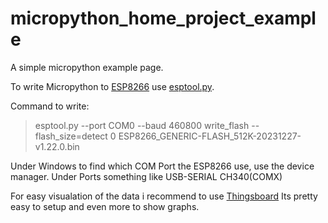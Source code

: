 # micropython_home_project_example
A simple micropython example page.

To write Micropython to  [ESP8266](https://www.micropython.org/download/ESP8266_GENERIC/) use [esptool.py](https://docs.espressif.com/projects/esptool/en/latest/esp32/).

Command to write:

> esptool.py --port COM0 --baud 460800 write_flash --flash_size=detect 0 ESP8266_GENERIC-FLASH_512K-20231227-v1.22.0.bin

Under Windows to find which COM Port the ESP8266 use, use the device manager. 
Under Ports something like USB-SERIAL CH340(COMX)

For easy visualation of the data i recommend to use [Thingsboard](https://thingsboard.io/docs/user-guide/install/windows/)
Its pretty easy to setup and even more to show graphs.

